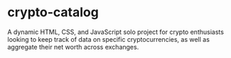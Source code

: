 # crypto-catalog

A dynamic HTML, CSS, and JavaScript solo project for crypto enthusiasts looking to keep track of data on specific cryptocurrencies, as well as aggregate their net worth across exchanges.
